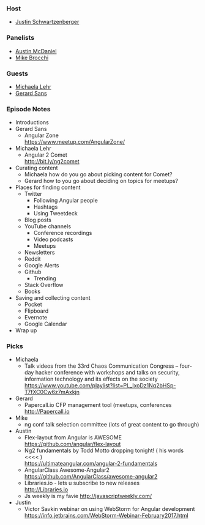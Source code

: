 ### Host
+ [Justin Schwartzenberger](https://twitter.com/schwarty)

### Panelists
+ [Austin McDaniel](https://twitter.com/amcdnl)
+ [Mike Brocchi](https://twitter.com/Brocco)

### Guests
+ [Michaela Lehr](https://twitter.com/FischaelaMeer)
+ [Gerard Sans](https://twitter.com/gerardsans)

### Episode Notes
+ Introductions
+ Gerard Sans
    + Angular Zone  
      <https://www.meetup.com/AngularZone/>
+ Michaela Lehr
    + Angular 2 Comet  
      <http://bit.ly/ng2comet>
+ Curating content
    + Michaela how do you go about picking content for Comet?
    + Gerard how to you go about deciding on topics for meetups?
+ Places for finding content
    + Twitter
        + Following Angular people
        + Hashtags
        + Using Tweetdeck
    + Blog posts
    + YouTube channels
        + Conference recordings
        + Video podcasts
        + Meetups
    + Newsletters
    + Reddit
    + Google Alerts
    + Github
      + Trending
    + Stack Overflow
    + Books
+ Saving and collecting content
    + Pocket
    + Flipboard
    + Evernote
    + Google Calendar
+ Wrap up

### Picks
+ Michaela
  + Talk videos from the 33rd Chaos Communication Congress – four-day hacker conference with workshops and talks on security, information technology and its effects on the society   
    <https://www.youtube.com/playlist?list=PL_IxoDz1Nq2bHSp-T7fXC0Cw6z7mAxkjn>
+ Gerard
  + Papercall.io CFP management tool (meetups, conferences  
    <http://Papercall.io>
+ Mike
  + ng conf talk selection committee (lots of great content to go through)  
+ Austin
  + Flex-layout from Angular is AWESOME  
    <https://github.com/angular/flex-layout>
  + Ng2 fundamentals by Todd Motto dropping tonight! ( his words <<<< )  
    <https://ultimateangular.com/angular-2-fundamentals>
  + AngularClass Awesome-Angular2  
    <https://github.com/AngularClass/awesome-angular2>
  + Libraries.io - lets u subscribe to new releases  
    <http://Libraries.io>
  + Js weekly is my favie
    <http://javascriptweekly.com/>
+ Justin
  + Victor Savkin webinar on using WebStorm for Angular development  
    <https://info.jetbrains.com/WebStorm-Webinar-February2017.html>